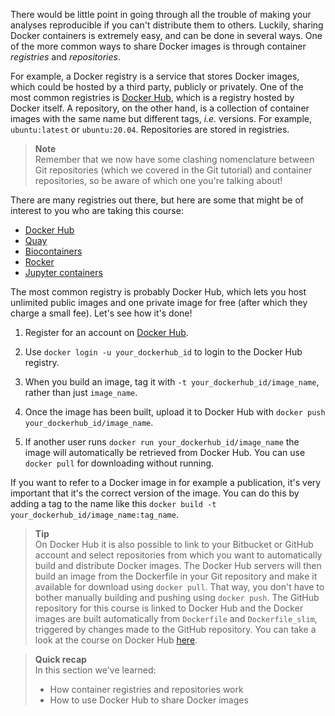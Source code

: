 There would be little point in going through all the trouble of making your
analyses reproducible if you can't distribute them to others. Luckily, sharing
Docker containers is extremely easy, and can be done in several ways. One of the
more common ways to share Docker images is through container *registries* and
*repositories*.

For example, a Docker registry is a service that stores Docker images, which
could be hosted by a third party, publicly or privately. One of the most common
registries is [Docker Hub](https://docs.docker.com/docker-hub/), which is a
registry hosted by Docker itself. A repository, on the other hand, is a
collection of container images with the same name but different tags, *i.e.*
versions. For example, `ubuntu:latest` or `ubuntu:20.04`. Repositories are
stored in registries.

> **Note** <br>
> Remember that we now have some clashing nomenclature between Git repositories
> (which we covered in the Git tutorial) and container repositories, so be aware
> of which one you're talking about!

There are many registries out there, but here are some that might be of interest
to you who are taking this course:

* [Docker Hub](https://docs.docker.com/docker-hub/)
* [Quay](https://quay.io/)
* [Biocontainers](https://biocontainers.pro/#/registry)
* [Rocker](https://www.rocker-project.org/images/)
* [Jupyter containers](https://jupyter-docker-stacks.readthedocs.io/en/latest)

The most common registry is probably Docker Hub, which lets you host unlimited
public images and one private image for free (after which they charge a small
fee). Let's see how it's done!

1. Register for an account on [Docker Hub](https://hub.docker.com).

2. Use `docker login -u your_dockerhub_id` to login to the Docker Hub registry.

3. When you build an image, tag it with `-t your_dockerhub_id/image_name`,
   rather than just `image_name`.

4. Once the image has been built, upload it to Docker Hub with `docker push
   your_dockerhub_id/image_name`.

5. If another user runs `docker run your_dockerhub_id/image_name` the image
   will automatically be retrieved from Docker Hub. You can use `docker pull`
   for downloading without running.

If you want to refer to a Docker image in for example a publication, it's very
important that it's the correct version of the image. You can do this by adding
a tag to the name like this `docker build -t
your_dockerhub_id/image_name:tag_name`.

> **Tip** <br>
> On Docker Hub it is also possible to link to your Bitbucket or GitHub
> account and select repositories from which you want to automatically build
> and distribute Docker images. The Docker Hub servers will then build an
> image from the Dockerfile in your Git repository and make it available for
> download using `docker pull`. That way, you don't have to bother manually
> building and pushing using `docker push`. The GitHub repository for this
> course is linked to Docker Hub and the Docker images are built automatically
> from `Dockerfile` and `Dockerfile_slim`, triggered by changes made to the
> GitHub repository. You can take a look at the course on Docker Hub
> [here](https://hub.docker.com/r/nbisweden/workshop-reproducible-research).

> **Quick recap** <br>
> In this section we've learned:
>
> - How container registries and repositories work
> - How to use Docker Hub to share Docker images
